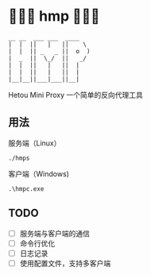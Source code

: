 #                  **🌾🌾🌾 hmp 🌾🌾🌾**

```
__ __  ___ ___  ____  
|  |  ||   |   ||    \ 
|  |  || _   _ ||  o  )
|  _  ||  \_/  ||   _/ 
|  |  ||   |   ||  |   
|  |  ||   |   ||  |   
|__|__||___|___||__|
```

Hetou Mini Proxy 一个简单的反向代理工具

## 用法
服务端（Linux）

`
./hmps 
`

客户端（Windows)

`
.\hmpc.exe
`
## TODO

- [ ] 服务端与客户端的通信
- [ ] 命令行优化
- [ ] 日志记录
- [ ] 使用配置文件，支持多客户端
